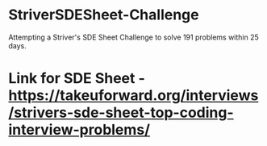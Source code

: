 # StriverSDESheet-Challenge
Attempting a Striver's SDE Sheet Challenge to solve 191 problems within 25 days.
# Link for SDE Sheet - https://takeuforward.org/interviews/strivers-sde-sheet-top-coding-interview-problems/
